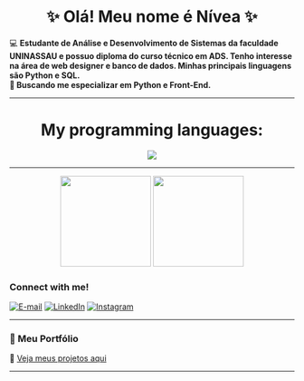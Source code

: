 <h1 align="center">✨ Olá! Meu nome é Nívea ✨</h1>


  💻 <strong> Estudante de Análise e Desenvolvimento de Sistemas da faculdade UNINASSAU e possuo diploma do curso técnico em ADS. Tenho interesse na área de web designer e banco de dados. Minhas principais linguagens são Python e SQL.</strong><br>
  💚<strong> Buscando me especializar em Python e Front-End.</strong>
</p>

---

<h1 align="center"> My programming languages: </h1>
  
<div align="center">
  <img src="https://skillicons.dev/icons?i=html,css,python,mysql" />
</div>

---
<div align="center">
  <img height="160em" src="https://github-readme-stats.vercel.app/api?username=Nivea&show_icons=true&hide=contribs,prs&cache_seconds=86400&theme=midnight-purple"/>
 <img
  height="160em"
  src="https://github-readme-stats.vercel.app/api/top-langs/?username=nivea&layout=compact&theme=rose_pine&title_color=ff69b4&text_color=fce4ec&bg_color=20232a"/>
</div>

<h3 align="left">Connect with me!</h3>

[![E-mail](https://img.shields.io/badge/-Email-000?style=for-the-badge&logo=microsoft-outlook&logoColor=FF00F6&color:FFF)](niveamariademelosantos80@gmail.com)
[![LinkedIn](https://img.shields.io/badge/-LinkedIn-000?style=for-the-badge&logo=linkedin&logoColor=FF00F6&color:FFF)](https://www.linkedin.com/in/NíveaMaria/)
[![Instagram](https://img.shields.io/badge/-Instagram-000?style=for-the-badge&logo=instagram&logoColor=FF00F6&color:FFF)](https://www.instagram.com/niveaa09/)

---
### 🌸 Meu Portfólio
🔗 [Veja meus projetos aqui](https://github.com/niveamaria?tab=repositories)

---


